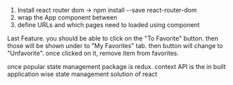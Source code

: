 1. Install react router dom -> npm install --save react-router-dom
2. wrap the App component between <BrowserRouter>
3. define URLs and which pages need to loaded using <Route> component 

Last Feature. you should be able to click on the "To Favorite" button.
then those will be shown under to "My Favorites" tab.
then button will change to "Unfavorite". once clicked on it, remove item from favorites.

once popular state management package is redux.
context API is the in built application wise state management solution of react